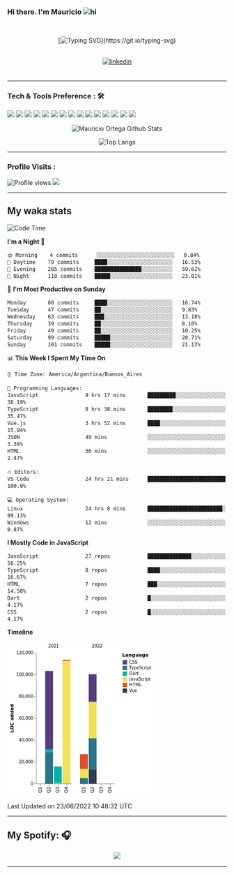 ### Hi there. I'm Mauricio <img src="https://user-images.githubusercontent.com/1303154/88677602-1635ba80-d120-11ea-84d8-d263ba5fc3c0.gif" width="28px" alt="hi">
<br /> 

<div align="center">
  
[![Typing SVG](https://readme-typing-svg.herokuapp.com?size=25&duration=7000&center=true&vCenter=true&width=650&height=40&lines=WELCOME!;My+name+is+Mauricio+Ortega...;I+am+a+Front-End+Developer...;I+hope+you+find+what+you+are+looking+for...;You+have+my+contact+information...;MAY+THE+FORCE+BE+WITH+YOU...)](https://git.io/typing-svg)

</div>
  
<br />

<div align="center">
  
<a href="https://www.linkedin.com/in/mauricio-sebasti%C3%A1n-ortega-71b43788/" target="_blank">
<img src=https://img.shields.io/badge/linkedin-%231E77B5.svg?&style=for-the-badge&logo=linkedin&logoColor=white alt=linkedin style="margin-bottom: 5px;" />
</a>
  
</div>

<br />



<!--
**Nekzus/Nekzus** is a ✨ _special_ ✨ repository because its `README.md` (this file) appears on your GitHub profile.

Here are some ideas to get you started:

- 🔭 I’m currently working on ...
- 🌱 I’m currently learning ...
- 👯 I’m looking to collaborate on ...
- 🤔 I’m looking for help with ...
- 💬 Ask me about ...
- 📫 How to reach me: ...
- 😄 Pronouns: ...
- ⚡ Fun fact: ...
-->

---

### Tech & Tools Preference : 🛠

<img src = "https://img.shields.io/badge/-HTML5-E34F26?style=flat&logo=html5&logoColor=white"> <img src = "https://img.shields.io/badge/-CSS3-1572B6?style=flat&logo=css3&logoColor=white">
<img src="https://img.shields.io/badge/-Sass-cc6699?style=flat&logo=sass&logoColor=ffffff">
<img src="https://img.shields.io/badge/-Bootstrap-563D7C?style=flat&logo=bootstrap&logoColor=white">
<img src="https://img.shields.io/badge/-JavaScript-eed718?style=flat&logo=javascript&logoColor=ffffff">
<img src="https://img.shields.io/badge/-React-000000?style=flat&logo=react&logoColor=00c8ff">
<img src="https://img.shields.io/badge/-Next-000000?style=flat&logo=nextdotjs&logoColor=white">
<img src="http://img.shields.io/badge/-Vue-black?style=flat&logo=vuedotjs&logoColor=4FC08D">
<img src="http://img.shields.io/badge/-Flutter-black?style=flat&logo=flutter&logoColor=02569B">
<img src="https://img.shields.io/badge/-Node.js-3C873A?style=flat&logo=Node.js&logoColor=white">
<img src="http://img.shields.io/badge/-Git-F1502F?style=flat&logo=git&logoColor=FFFFFF">
<img src="http://img.shields.io/badge/-Github-000000?style=flat&logo=github&logoColor=FFFFFF">
<img src="https://img.shields.io/badge/-Firebase-FFA611?style=flat&logo=firebase&logoColor=FFFFFF">
<img src="http://img.shields.io/badge/-Vercel-black?style=flat&logo=vercel&logoColor=white">
<img src="http://img.shields.io/badge/-VS%20Code-007ACC?style=flat&logo=visual%20studio%20code&logoColor=white">


<div align="center">
  
![Mauricio Ortega Github Stats](https://github-readme-stats.vercel.app/api?username=Nekzus&show_icons=true&title_color=fff&icon_color=79ff97&text_color=9f9f9f&bg_color=151515)

![Top Langs](https://github-readme-stats.vercel.app/api/top-langs/?username=Nekzus&hide=css,html,less&layout=compact&title_color=fff&icon_color=79ff97&text_color=9f9f9f&bg_color=151515)

</div>
  
---

### Profile Visits :
  
![Profile views](https://gpvc.arturio.dev/Nekzus)  <img src="https://img.shields.io/github/followers/Nekzus?label=Follow" style=" float:left, margin-right:10px" />

---


## My waka stats
<!--START_SECTION:waka-->
![Code Time](http://img.shields.io/badge/Code%20Time-982%20hrs%2013%20mins-blue)

**I'm a Night 🦉** 

```text
🌞 Morning    4 commits      ░░░░░░░░░░░░░░░░░░░░░░░░░   0.84% 
🌆 Daytime    79 commits     ████░░░░░░░░░░░░░░░░░░░░░   16.53% 
🌃 Evening    285 commits    ███████████████░░░░░░░░░░   59.62% 
🌙 Night      110 commits    █████░░░░░░░░░░░░░░░░░░░░   23.01%

```
📅 **I'm Most Productive on Sunday** 

```text
Monday       80 commits     ████░░░░░░░░░░░░░░░░░░░░░   16.74% 
Tuesday      47 commits     ██░░░░░░░░░░░░░░░░░░░░░░░   9.83% 
Wednesday    63 commits     ███░░░░░░░░░░░░░░░░░░░░░░   13.18% 
Thursday     39 commits     ██░░░░░░░░░░░░░░░░░░░░░░░   8.16% 
Friday       49 commits     ██░░░░░░░░░░░░░░░░░░░░░░░   10.25% 
Saturday     99 commits     █████░░░░░░░░░░░░░░░░░░░░   20.71% 
Sunday       101 commits    █████░░░░░░░░░░░░░░░░░░░░   21.13%

```


📊 **This Week I Spent My Time On** 

```text
⌚︎ Time Zone: America/Argentina/Buenos_Aires

💬 Programming Languages: 
JavaScript               9 hrs 17 mins       █████████░░░░░░░░░░░░░░░░   38.19% 
TypeScript               8 hrs 38 mins       ████████░░░░░░░░░░░░░░░░░   35.47% 
Vue.js                   3 hrs 52 mins       ████░░░░░░░░░░░░░░░░░░░░░   15.94% 
JSON                     49 mins             ░░░░░░░░░░░░░░░░░░░░░░░░░   3.38% 
HTML                     36 mins             ░░░░░░░░░░░░░░░░░░░░░░░░░   2.47%

🔥 Editors: 
VS Code                  24 hrs 21 mins      █████████████████████████   100.0%

💻 Operating System: 
Linux                    24 hrs 8 mins       ████████████████████████░   99.13% 
Windows                  12 mins             ░░░░░░░░░░░░░░░░░░░░░░░░░   0.87%

```

**I Mostly Code in JavaScript** 

```text
JavaScript               27 repos            ██████████████░░░░░░░░░░░   56.25% 
TypeScript               8 repos             ████░░░░░░░░░░░░░░░░░░░░░   16.67% 
HTML                     7 repos             ███░░░░░░░░░░░░░░░░░░░░░░   14.58% 
Dart                     2 repos             █░░░░░░░░░░░░░░░░░░░░░░░░   4.17% 
CSS                      2 repos             █░░░░░░░░░░░░░░░░░░░░░░░░   4.17%

```


**Timeline**

![Chart not found](https://raw.githubusercontent.com/Nekzus/Nekzus/main/charts/bar_graph.png) 


 Last Updated on 23/06/2022 10:48:32 UTC
<!--END_SECTION:waka-->

---
## My Spotify: 🎧

<div align="center"><img src="https://spotify-github-profile.vercel.app/api/view?uid=11169970531&cover_image=true&theme=default" /></div>

---
